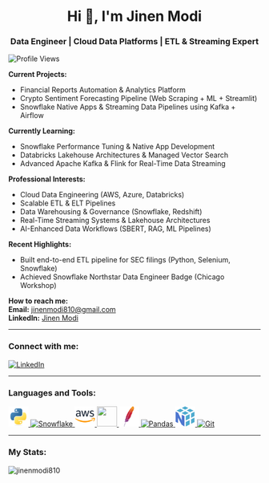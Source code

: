 <h1 align="center">Hi 👋, I'm Jinen Modi</h1>
<h3 align="center">Data Engineer | Cloud Data Platforms | ETL & Streaming Expert</h3>

<p align="left">
    <img src="https://komarev.com/ghpvc/?username=jinenmodi810&label=Profile%20views&color=0e75b6&style=flat" alt="Profile Views" />
</p>

 **Current Projects:**
- Financial Reports Automation & Analytics Platform
- Crypto Sentiment Forecasting Pipeline (Web Scraping + ML + Streamlit)
- Snowflake Native Apps & Streaming Data Pipelines using Kafka + Airflow

 **Currently Learning:**
- Snowflake Performance Tuning & Native App Development
- Databricks Lakehouse Architectures & Managed Vector Search
- Advanced Apache Kafka & Flink for Real-Time Data Streaming

**Professional Interests:**
- Cloud Data Engineering (AWS, Azure, Databricks)
- Scalable ETL & ELT Pipelines
- Data Warehousing & Governance (Snowflake, Redshift)
- Real-Time Streaming Systems & Lakehouse Architectures
- AI-Enhanced Data Workflows (SBERT, RAG, ML Pipelines)

 **Recent Highlights:**
- Built end-to-end ETL pipeline for SEC filings (Python, Selenium, Snowflake)
- Achieved Snowflake Northstar Data Engineer Badge (Chicago Workshop)

 **How to reach me:**  
**Email:** jinenmodi810@gmail.com  
**LinkedIn:** [Jinen Modi](https://www.linkedin.com/in/jinen-modi-96a779195/)

---

<h3 align="left">Connect with me:</h3>
<p align="left">
    <a href="https://www.linkedin.com/in/jinen-modi-96a779195/" target="blank">
        <img align="center" src="https://raw.githubusercontent.com/rahuldkjain/github-profile-readme-generator/master/src/images/icons/Social/linked-in-alt.svg" alt="LinkedIn" height="30" width="40" />
    </a>
</p>

---

<h3 align="left">Languages and Tools:</h3>
<p align="left">
    <a href="https://www.python.org/" target="_blank">
        <img src="https://raw.githubusercontent.com/devicons/devicon/master/icons/python/python-original.svg" alt="Python" width="40" height="40" />
    </a>
    <a href="https://www.snowflake.com/" target="_blank">
        <img src="https://upload.wikimedia.org/wikipedia/commons/f/ff/Snowflake_Logo.svg" alt="Snowflake" width="40" height="40" />
    </a>
    <a href="https://aws.amazon.com/" target="_blank">
        <img src="https://raw.githubusercontent.com/devicons/devicon/master/icons/amazonwebservices/amazonwebservices-original-wordmark.svg" alt="AWS" width="40" height="40" />
    </a>
    <a href="https://databricks.com/" target="_blank">
        <img src="https://www.advsyscon.com/wp-content/uploads/logo-databricks-inner.svg" width="40" height="40" />
    </a>
    <a href="https://airflow.apache.org/" target="_blank">
        <img src="https://raw.githubusercontent.com/devicons/devicon/master/icons/apache/apache-original.svg" alt="Airflow" width="40" height="40" />
    </a>
    <a href="https://pandas.pydata.org/" target="_blank">
        <img src="https://raw.githubusercontent.com/simple-icons/simple-icons/develop/icons/pandas.svg" alt="Pandas" width="40" height="40" />
    </a>
    <a href="https://numpy.org/" target="_blank">
        <img src="https://raw.githubusercontent.com/devicons/devicon/master/icons/numpy/numpy-original.svg" alt="NumPy" width="40" height="40" />
    </a>
    <a href="https://git-scm.com/" target="_blank">
        <img src="https://www.vectorlogo.zone/logos/git-scm/git-scm-icon.svg" alt="Git" width="40" height="40" />
    </a>
</p>

---

<h3 align="left">My Stats:</h3>
<p>
    <img align="center" src="https://github-readme-stats.vercel.app/api/top-langs?username=jinenmodi810&show_icons=true&locale=en&layout=compact" alt="jinenmodi810" />
</p>
